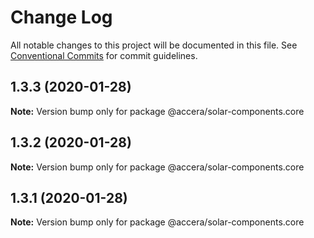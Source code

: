 # Change Log

All notable changes to this project will be documented in this file.
See [Conventional Commits](https://conventionalcommits.org) for commit guidelines.

## 1.3.3 (2020-01-28)

**Note:** Version bump only for package @accera/solar-components.core





## 1.3.2 (2020-01-28)

**Note:** Version bump only for package @accera/solar-components.core





## 1.3.1 (2020-01-28)

**Note:** Version bump only for package @accera/solar-components.core
